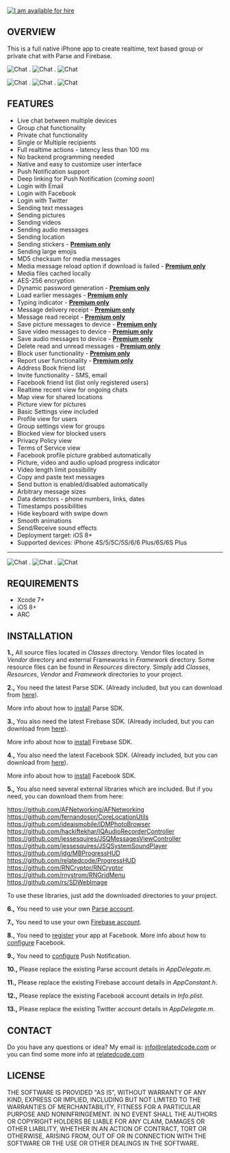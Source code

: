 [![I am available for hire](http://relatedcode.com/github/header10.png)](http://relatedcode.com)

## OVERVIEW

This is a full native iPhone app to create realtime, text based group or private chat with Parse and Firebase.

![Chat](http://relatedcode.com/github/chat821.png)
.
![Chat](http://relatedcode.com/github/chat803.png)
.
![Chat](http://relatedcode.com/github/chat818.png)

![Chat](http://relatedcode.com/github/chat804.png)
.
![Chat](http://relatedcode.com/github/chat820.png)
.
![Chat](http://relatedcode.com/github/chat819.png)

## FEATURES

- Live chat between multiple devices
- Group chat functionality
- Private chat functionality
- Single or Multiple recipients
- Full realtime actions - latency less than 100 ms
- No backend programming needed
- Native and easy to customize user interface
- Push Notification support
- Deep linking for Push Notification (<i>coming soon</i>)
- Login with Email
- Login with Facebook
- Login with Twitter
- Sending text messages
- Sending pictures
- Sending videos
- Sending audio messages
- Sending location
- Sending stickers - **[Premium only](http://relatedcode.com/premium)**
- Sending large emojis
- MD5 checksum for media messages
- Media message reload option if download is failed - **[Premium only](http://relatedcode.com/premium)**
- Media files cached locally
- AES-256 encryption
- Dynamic password generation - **[Premium only](http://relatedcode.com/premium)**
- Load earlier messages - **[Premium only](http://relatedcode.com/premium)**
- Typing indicator - **[Premium only](http://relatedcode.com/premium)**
- Message delivery receipt - **[Premium only](http://relatedcode.com/premium)**
- Message read receipt - **[Premium only](http://relatedcode.com/premium)**
- Save picture messages to device - **[Premium only](http://relatedcode.com/premium)**
- Save video messages to device - **[Premium only](http://relatedcode.com/premium)**
- Save audio messages to device - **[Premium only](http://relatedcode.com/premium)**
- Delete read and unread messages - **[Premium only](http://relatedcode.com/premium)**
- Block user functionality - **[Premium only](http://relatedcode.com/premium)**
- Report user functionality - **[Premium only](http://relatedcode.com/premium)**
- Address Book friend list
- Invite functionality - SMS, email
- Facebook friend list (list only registered users)
- Realtime recent view for ongoing chats
- Map view for shared locations
- Picture view for pictures
- Basic Settings view included
- Profile view for users
- Group settings view for groups
- Blocked view for blocked users
- Privacy Policy view
- Terms of Service view
- Facebook profile picture grabbed automatically
- Picture, video and audio upload progress indicator
- Video length limit possibility
- Copy and paste text messages
- Send button is enabled/disabled automatically
- Arbitrary message sizes
- Data detectors - phone numbers, links, dates
- Timestamps possibilities
- Hide keyboard with swipe down
- Smooth animations
- Send/Receive sound effects
- Deployment target: iOS 8+
- Supported devices: iPhone 4S/5/5C/5S/6/6 Plus/6S/6S Plus

---

![Chat](http://relatedcode.com/github/chat809.png)
.
![Chat](http://relatedcode.com/github/chat811.png)
.
![Chat](http://relatedcode.com/github/chat812.png)

## REQUIREMENTS

- Xcode 7+
- iOS 8+
- ARC

## INSTALLATION

**1.,** All source files located in *Classes* directory. Vendor files located in *Vendor* directory and external Frameworks in *Framework* directory. Some resource files can be found in *Resources* directory. Simply add *Classes*, *Resources*, *Vendor* and *Framework* directories to your project.

**2.,** You need the latest Parse SDK. (Already included, but you can download from [here](https://www.parse.com/docs/downloads)).

More info about how to [install](https://www.parse.com/apps/quickstart#parse_data/mobile/ios/native/existing) Parse SDK.

**3.,** You also need the latest Firebase SDK. (Already included, but you can download from [here](https://www.firebase.com/docs/ios/alternate-setup.html)).

More info about how to [install](https://www.firebase.com/docs/ios/alternate-setup.html) Firebase SDK.

**4.,** You also need the latest Facebook SDK. (Already included, but you can download from [here](https://developers.facebook.com/docs/ios)).

More info about how to [install](https://developers.facebook.com/docs/ios/getting-started) Facebook SDK.

**5.,** You also need several external libraries which are included. But if you need, you can download them from here:

https://github.com/AFNetworking/AFNetworking<br>
https://github.com/fernandospr/CoreLocationUtils<br>
https://github.com/ideaismobile/IDMPhotoBrowser<br>
https://github.com/hackiftekhar/IQAudioRecorderController<br>
https://github.com/jessesquires/JSQMessagesViewController<br>
https://github.com/jessesquires/JSQSystemSoundPlayer<br>
https://github.com/jdg/MBProgressHUD<br>
https://github.com/relatedcode/ProgressHUD<br>
https://github.com/RNCryptor/RNCryptor<br>
https://github.com/rnystrom/RNGridMenu<br>
https://github.com/rs/SDWebImage<br>

To use these libraries, just add the downloaded directories to your project.

**6.,** You need to use your own [Parse account](https://www.parse.com/#signup).

**7.,** You need to use your own [Firebase account](https://www.firebase.com/signup).

**8.,** You need to [register](https://developers.facebook.com/apps) your app at Facebook. More info about how to [configure](https://developers.facebook.com/docs/ios/getting-started) Facebook.

**9.,** You need to [configure](https://www.parse.com/tutorials/ios-push-notifications) Push Notification.

**10.,** Please replace the existing Parse account details in *AppDelegate.m*.

**11.,** Please replace the existing Firebase account details in *AppConstant.h*.

**12.,** Please replace the existing Facebook account details in *Info.plist*.

**13.,** Please replace the existing Twitter account details in *AppDelegate.m*.

## CONTACT

Do you have any questions or idea? My email is: info@relatedcode.com or you can find some more info at [relatedcode.com](http://relatedcode.com)

## LICENSE

THE SOFTWARE IS PROVIDED "AS IS", WITHOUT WARRANTY OF ANY KIND, EXPRESS OR
IMPLIED, INCLUDING BUT NOT LIMITED TO THE WARRANTIES OF MERCHANTABILITY,
FITNESS FOR A PARTICULAR PURPOSE AND NONINFRINGEMENT. IN NO EVENT SHALL THE
AUTHORS OR COPYRIGHT HOLDERS BE LIABLE FOR ANY CLAIM, DAMAGES OR OTHER
LIABILITY, WHETHER IN AN ACTION OF CONTRACT, TORT OR OTHERWISE, ARISING FROM,
OUT OF OR IN CONNECTION WITH THE SOFTWARE OR THE USE OR OTHER DEALINGS IN
THE SOFTWARE.
